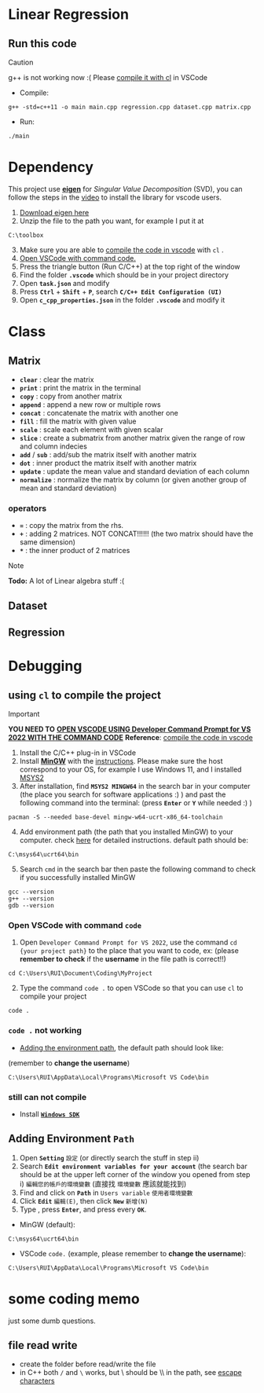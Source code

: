 # Linear Regression

## Run this code
> [!CAUTION]
> g++ is not working now :(
> Please [compile it with cl](#using-cl-to-compile-the-project) in VSCode
* Compile:
```
g++ -std=c++11 -o main main.cpp regression.cpp dataset.cpp matrix.cpp
```
* Run:
```
./main
```

# Dependency
This project use [**eigen**](https://eigen.tuxfamily.org/index.php?title=Main_Page) for *Singular Value Decomposition* (SVD), you can follow the steps in the [video](https://www.youtube.com/watch?v=fUxp3upZsk0&ab_channel=AleksandarHaber) to install the library for vscode users.
1. [Download eigen here](https://eigen.tuxfamily.org/index.php?title=Main_Page)
2. Unzip the file to the path you want, for example I put it at
```
C:\toolbox
```
3. Make sure you are able to [compile the code in vscode](#using-cl-to-compile-the-project) with `cl` .
4. [Open VSCode with command code.](#open-vscode-with-command-code)
5. Press the triangle button (Run C/C++) at the top right of the window
6. Find the folder **`.vscode`** which should be in your project directory
7. Open **`task.json`** and modify
8. Press **`Ctrl`** + **`Shift`** + **`P`**, search **`C/C++ Edit Configuration (UI)`**
9. Open **`c_cpp_properties.json`** in the folder **`.vscode`** and modify it

# Class
## Matrix
* **`clear`** : clear the matrix
* **`print`** : print the matrix in the terminal
* **`copy`** : copy from another matrix
* **`append`** : append a new row or multiple rows
* **`concat`** : concatenate the matrix with another one
* **`fill`** : fill the matrix with given value
* **`scale`** : scale each element with given scalar
* **`slice`** : create a submatrix from another matrix given the range of row and column indecies
* **`add`** / **`sub`** : add/sub the matrix itself with another matrix
* **`dot`** : inner product the matrix itself with another matrix
* **`update`** : update the mean value and standard deviation of each column
* **`normalize`** : normalize the matrix by column (or given another group of mean and standard deviation)
### operators
* **`=`** : copy the matrix from the rhs.
* **`+`** : adding 2 matrices. NOT CONCAT!!!!!! (the two matrix should have the same dimension)
* **`*`** : the inner product of 2 matrices
> [!NOTE]  
> **Todo:**
> A lot of Linear algebra stuff :(

## Dataset

## Regression

# Debugging
## using `cl` to compile the project
> [!IMPORTANT]
> **YOU NEED TO** [**OPEN VSCODE USING Developer Command Prompt for VS 2022 WITH THE COMMAND CODE**](#open-vscode-with-command-code)
> **Reference**: [compile the code in vscode](https://code.visualstudio.com/docs/languages/cpp)

1. Install the C/C++ plug-in in VSCode
2. Install [**MinGW**](https://www.mingw-w64.org/downloads/) with the [instructions](https://code.visualstudio.com/docs/cpp/config-mingw#_create-a-hello-world-app). Please make sure the host correspond to your OS, for example I use Windows 11, and I installed [MSYS2](https://www.msys2.org/)
3. After installation, find **`MSYS2 MINGW64`** in the search bar in your computer (the place you search for software applications :) ) and past the following command into the terminal: (press **`Enter`** or **`Y`** while needed :) )
```
pacman -S --needed base-devel mingw-w64-ucrt-x86_64-toolchain
```
4. Add environment path (the path that you installed MinGW) to your computer. check [here](#adding-environment-path) for detailed instructions. default path should be: 
```
C:\msys64\ucrt64\bin
```
5. Search `cmd` in the search bar then paste the following command to check if you successfully installed MinGW
```
gcc --version
g++ --version
gdb --version
```
### Open VSCode with command `code`
1. Open `Developer Command Prompt for VS 2022`, use the command `cd {your project path}` to the place that you want to code, ex:
(please **remember to check** if the **username** in the file path is correct!!)
```
cd C:\Users\RUI\Document\Coding\MyProject
```
2. Type the command `code .` to open VSCode so that you can use `cl` to compile your project 
```
code .
``` 
### `code .` not working
* [Adding the environment path](#adding-environment-path), the default path should look like:

(remember to **change the username**)
```
C:\Users\RUI\AppData\Local\Programs\Microsoft VS Code\bin
```
### still can not compile
* Install [**`Windows SDK`**](https://developer.microsoft.com/en-us/windows/downloads/windows-sdk/)

## Adding Environment `Path`
1. Open **`Setting`** `設定` (or directly search the stuff in step ii)
2. Search **`Edit environment variables for your account`** (the search bar should be at the upper left corner of the window you opened from step i) `編輯您的帳戶的環境變數` (直接找 `環境變數` 應該就能找到)
3. Find and click on **`Path`** in `Users variable` `使用者環境變數`
4. Click **`Edit`** `編輯(E)`, then click **`New`** `新增(N)`
5. Type , press **`Enter`**, and  press every **`OK`**.
  * MinGW (default): 
```
C:\msys64\ucrt64\bin
```
  * VSCode `code.` (example, please remember to **change the username**):
```
C:\Users\RUI\AppData\Local\Programs\Microsoft VS Code\bin
```
# some coding memo
just some dumb questions.
## file read write
* create the folder before read/write the file
* in C++ both `/` and `\` works, but \ should be \\\ in the path, see [escape characters](https://zh.wikipedia.org/zh-tw/%E8%BD%AC%E4%B9%89%E5%AD%97%E7%AC%A6)
